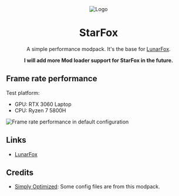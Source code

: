 <div align="center">
  <img src="https://cdn.modrinth.com/data/r7CwLIIr/cfd4314a75bb775ade08fe0e9ada9cf9a913f6a5_96.webp" alt="Logo">
  <h1>StarFox</h1>
  <p>
    A simple performance modpack. It's the base for <a href="https://modrinth.com/modpack/lunarfox">LunarFox</a>. 
  </p>
  <b>I will add more Mod loader support for StarFox in the future.</b>
</div>

## Frame rate performance

Test platform:

- GPU: RTX 3060 Laptop
- CPU: Ryzen 7 5800H

![Frame rate performance in default configuration](https://cdn.modrinth.com/data/o4V7Ug7T/images/7d9ef05bcfbaf06114b1280f0772908ccac449bf.png)

## Links

- [LunarFox](https://modrinth.com/modpack/lunarfox)

## Credits

- [Simply Optimized](https://modrinth.com/modpack/sop): Some config files are from this modpack.
